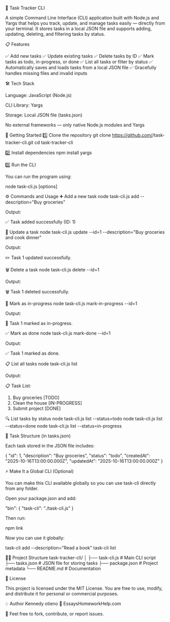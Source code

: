 🧠 Task Tracker CLI

A simple Command Line Interface (CLI) application built with Node.js and Yargs that helps you track, update, and manage tasks easily — directly from your terminal.
It stores tasks in a local JSON file and supports adding, updating, deleting, and filtering tasks by status.

📋 Features

✅ Add new tasks
✅ Update existing tasks
✅ Delete tasks by ID
✅ Mark tasks as todo, in-progress, or done
✅ List all tasks or filter by status
✅ Automatically saves and loads tasks from a local JSON file
✅ Gracefully handles missing files and invalid inputs

🛠️ Tech Stack

Language: JavaScript (Node.js)

CLI Library: Yargs

Storage: Local JSON file (tasks.json)

No external frameworks — only native Node.js modules and Yargs

🚀 Getting Started
1️⃣ Clone the repository
git clone https://github.com/<your-username>/task-tracker-cli.git
cd task-tracker-cli

2️⃣ Install dependencies
npm install yargs

3️⃣ Run the CLI

You can run the program using:

node task-cli.js <command> [options]

⚙️ Commands and Usage
➕ Add a new task
node task-cli.js add --description="Buy groceries"


Output:

✅ Task added successfully (ID: 1)

📝 Update a task
node task-cli.js update --id=1 --description="Buy groceries and cook dinner"


Output:

✏️ Task 1 updated successfully.

🗑️ Delete a task
node task-cli.js delete --id=1


Output:

🗑️ Task 1 deleted successfully.

🚧 Mark as in-progress
node task-cli.js mark-in-progress --id=1


Output:

🚧 Task 1 marked as in-progress.

✅ Mark as done
node task-cli.js mark-done --id=1


Output:

✅ Task 1 marked as done.

📋 List all tasks
node task-cli.js list


Output:

📋 Task List:
1. Buy groceries [TODO]
2. Clean the house [IN-PROGRESS]
3. Submit project [DONE]

🔍 List tasks by status
node task-cli.js list --status=todo
node task-cli.js list --status=done
node task-cli.js list --status=in-progress

🧩 Task Structure (in tasks.json)

Each task stored in the JSON file includes:

{
  "id": 1,
  "description": "Buy groceries",
  "status": "todo",
  "createdAt": "2025-10-16T13:00:00.000Z",
  "updatedAt": "2025-10-16T13:00:00.000Z"
}

⚡ Make It a Global CLI (Optional)

You can make this CLI available globally so you can use task-cli directly from any folder.

Open your package.json and add:

"bin": {
  "task-cli": "./task-cli.js"
}


Then run:

npm link


Now you can use it globally:

task-cli add --description="Read a book"
task-cli list

🧑‍💻 Project Structure
task-tracker-cli/
│
├── task-cli.js         # Main CLI script
├── tasks.json          # JSON file for storing tasks
├── package.json        # Project metadata
└── README.md           # Documentation

🧾 License

This project is licensed under the MIT License.
You are free to use, modify, and distribute it for personal or commercial purposes.

💡 Author
Kennedy otieno
🔗 EssaysHomeworkHelp.com

📧 Feel free to fork, contribute, or report issues.

